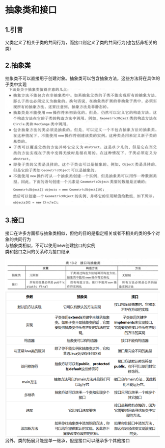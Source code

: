 # 抽象类和接口

## 1.引言

父类定义了相关子类的共同行为，而接口则定义了类的共同行为(也包括非相关的类)  

## 2.抽象类

抽象类不可以直接用于创建对象。抽象类可以包含抽象方法，这些方法将在具体的子类中实现  
![抽象类的说明](images/抽象类的说明.png)  

## 3.接口

接口在许多方面都与抽象类相似，但他的目的是指定相关或者不相关的类的多个对象的共同行为  
与抽象类相似，不可以使用new创建接口的实例  
类和接口之间的关系称为接口继承  

![抽象类与接口](images/抽象类与接口.png)  
![抽象类与接口2](images/抽象类与接口2.png)  
另外，类的拓展只能是单一继承，但是接口可以继承多个其他接口  

